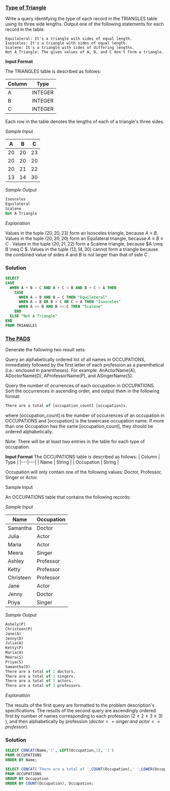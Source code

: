 ### **[Type of Triangle](https://www.hackerrank.com/challenges/what-type-of-triangle/problem)**

Write a query identifying the type of each record in the TRIANGLES table using its three side lengths. Output one of the following statements for each record in the table:

    Equilateral: It's a triangle with sides of equal length.
    Isosceles: It's a triangle with sides of equal length.
    Scalene: It's a triangle with sides of differing lengths.
    Not A Triangle: The given values of A, B, and C don't form a triangle.

**Input Format**

The TRIANGLES table is described as follows:

|  Column | Type |
|---|---|
| A  | INTEGER |
| B | INTEGER  |
| C  | INTEGER |

Each row in the table denotes the lengths of each of a triangle's three sides.

*Sample Input*

| A | B | C|
|---|---|---|
| 20|20|23|
|20|20|20|
|20|21|22|
|13|14|30|

*Sample Output*

```sql
Isosceles
Equilateral
Scalene
Not A Triangle
```
*Explanation*

Values in the tuple $(20,20,23)$ form an Isosceles triangle, because $A \equiv B$.
Values in the tuple $(20,20,20)$ form an Equilateral triangle, because $A \equiv B \equiv C$ . Values in the tuple $(20,21,22)$ form a Scalene triangle, because $A \neq B \neq C $.
Values in the tuple $(13,14,30)$ cannot form a triangle because the combined value of sides $A$ and $B$ is not larger than that of side $C$ .
### **Solution**
```sql
SELECT 
CASE 
  WHEN A + B > C AND A + C > B AND B + C > A THEN
    CASE 
      WHEN A = B AND B = C THEN "Equilateral"
      WHEN A = B OR B = C OR C = A THEN "Isosceles"
      WHEN A <> B AND B <> C THEN "Scalene"
    END
  ELSE "Not A Triangle" 
END 
FROM TRIANGLES
```

### **[The PADS](https://www.hackerrank.com/challenges/the-pads/problem)**

Generate the following two result sets:

Query an alphabetically ordered list of all names in OCCUPATIONS, immediately followed by the first letter of each profession as a parenthetical (i.e.: enclosed in parentheses). For example: AnActorName(A), ADoctorName(D), AProfessorName(P), and ASingerName(S).

Query the number of ocurrences of each occupation in OCCUPATIONS. Sort the occurrences in ascending order, and output them in the following format: 

```sql
There are a total of [occupation_count] [occupation]s.
```
 where [occupation_count] is the number of occurrences of an occupation in OCCUPATIONS and [occupation] is the lowercase occupation name. If more than one Occupation has the same [occupation_count], they should be ordered alphabetically.  

Note: There will be at least two entries in the table for each type of occupation.

**Input Format**
The OCCUPATIONS table is described as follows: 
|  Column | Type |
|---|---|
| Name | String |
| Occupation | String |

Occupation will only contain one of the following values: Doctor, Professor, Singer or Actor.

Sample Input

An OCCUPATIONS table that contains the following records:

*Sample Input*

| Name | Occupation |
|---|---|
|Samantha|Doctor|
| Julia|Actor|
| Maria|Actor|
| Meera|Singer|
| Ashley|Professor|
|Ketty|Professor|
|Christeen|Professor|
|Jane|Actor|
|Jenny|Doctor|
|Priya|Singer|

*Sample Output*

```sql
Ashely(P)
Christeen(P)
Jane(A)
Jenny(D)
Julia(A)
Ketty(P)
Maria(A)
Meera(S)
Priya(S)
Samantha(D)
There are a total of 2 doctors.
There are a total of 2 singers.
There are a total of 3 actors.
There are a total of 3 professors.
```
*Explanation*

The results of the first query are formatted to the problem description's specifications.
The results of the second query are ascendingly ordered first by number of names corresponding to each profession $(2 \geq 2 \geq 3 \geq 3)$
), and then alphabetically by profession $(doctor <= singer\, and\ actor <= professor)$.

### **Solution**
```sql
SELECT CONCAT(Name,'(', LEFT(Occupation,1), ')')
FROM OCCUPATIONS
ORDER BY Name;

SELECT CONCAT('There are a total of ',COUNT(Occupation),' ',LOWER(Occupation),'s.')
FROM OCCUPATIONS
GROUP BY Occupation
ORDER BY COUNT(Occupation), Occupation;
```
